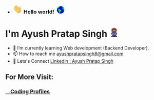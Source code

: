 - ### <img src="https://github.com/XenoCod/XenoCod/blob/main/gifs/Hi.gif" width="29" height="29"> **Hello world!** &nbsp;<img src="https://github.com/XenoCod/XenoCod/blob/main/gifs/Earth.gif" width="24" height="24">
# I'm Ayush Pratap Singh&nbsp;<img src="https://github.com/XenoCod/XenoCod/blob/main/gifs/Mario_Hello_Big.gif" width="30" height="30">
- 🌱 I’m currently learning Web development (Backend Developer).
- 📫 How to reach me <a href="mailto:ayushpratapsingh8@gmail.com" target="_blank">ayushpratapsingh8@gmail.com</a>
- 👀 Lets's Connect <a href="www.linkedin.com/in/iayush007" target="_blank">Linkedin : Ayush Pratap Singh</a>
 <h2>For More Visit:</h2>
<h3><a href="https://linktr.ee/iayush007" target="_blank"> &nbsp &nbsp Coding Profiles</h3>


